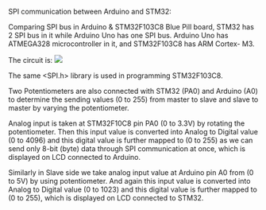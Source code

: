 SPI communication between Arduino and STM32:
  
  Comparing SPI bus in Arduino & STM32F103C8 Blue Pill board, STM32 has 2 SPI bus in it while Arduino Uno has one SPI bus. Arduino Uno has ATMEGA328 microcontroller in it, and STM32F103C8 has ARM Cortex- M3.
  
  The circuit is:
  ![](https://circuitdigest.com/sites/default/files/circuitdiagram_mic/Circuir-Diagram-for-SPI-Communication-in-STM32-Microcontroller.png)
  
  The same <SPI.h> library is used in programming STM32F103C8.
  
  Two Potentiometers are also connected with STM32 (PA0) and Arduino (A0) to determine the sending values (0 to 255) from master to slave and slave to master by varying the potentiometer.
  
  Analog input is taken at STM32F10C8 pin PA0 (0 to 3.3V) by rotating the potentiometer. Then this input value is converted into Analog to Digital value (0 to 4096) and this digital value is further mapped to (0 to 255) as we can send only 8-bit (byte) data through SPI communication at once, which is displayed on LCD connected to Arduino.
  
  Similarly in Slave side we take analog input value at Arduino pin A0 from (0 to 5V) by using potentiometer. And again this input value is converted into Analog to Digital value (0 to 1023) and this digital value is further mapped to (0 to 255), which is displayed on LCD connected to STM32.



